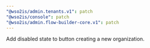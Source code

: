 ```yaml
---
"@wso2is/admin.tenants.v1": patch
"@wso2is/console": patch
"@wso2is/admin.flow-builder-core.v1": patch
---
```


Add disabled state to button creating a new organization.
